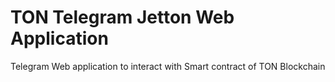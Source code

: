 # TON Telegram Jetton Web Application

Telegram Web application to interact with Smart contract of TON Blockchain
